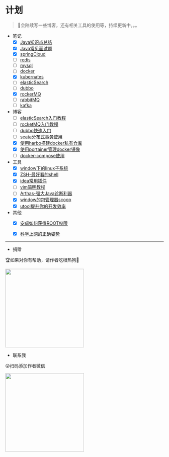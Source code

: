 # 计划
> 🤳会陆续写一些博客，还有相关工具的使用等，持续更新中。。。

- 笔记
  - [x] [Java知识点总结](../notes/java知识点总结.md)
  - [x] [Java常见面试题](../notes/java常见面试题.md)
  - [x] [springCloud](../notes/SpringCloud学习笔记.md)
  - [ ] [redis](../notes/redis.md)
  - [ ] [mysql](../notes/mysql.md)
  - [ ] [docker](../notes/docker.md)
  - [x] [kubernates](../notes/kubernates学习笔记.md)
  - [ ] [elasticSearch](../notes/elasticSearch学习笔记.md)
  - [ ] [dubbo](../notes/docker.md)
  - [x] [rockerMQ](../notes/rocketMQ.md)
  - [ ] [rabbitMQ](../notes/rabbitMQ.md)
  - [ ] [kafka](../notes/kafka.md)
- 博客
  - [ ] [elasticSearch入门教程](../blog/elasticSearch入门教程.md)
  - [ ] [rocketMQ入门教程](../blog/rocketMQ入门教程.md)
  - [ ] [dubbo快速入门](../blog/dubbo快速入门.md)
  - [ ] [seata分布式事务使用](../blog/seata分布式事务使用.md)
  - [x] [使用harbo搭建docker私有仓库](../blog/harbor教程.md)
  - [x] [使用portainer管理docker镜像](../blog/portainer教程.md)
  - [ ] [docker-compose使用](../blog/docker-compose教程.md)
- 工具
  - [x] [window下的linux子系统](../tool/window下的linux子系统.md)
  - [x] [ZSH-最好看的shell](../tool/最好看的shell.md)
  - [x] [idea常用插件](../tool/idea常用插件.md)
  - [ ] [vim简明教程](../tool/vim简明教程.md)
  - [ ] [Arthas-强大Java诊断利器](../tool/强大的java诊断利器.md)
  - [x] [window的包管理器scoop](../tool/window的包管理器.md)
  - [x] [utool提升你的开发效率](../tool/utool提升你的开发效率.md)
- 其他
  - [x] [安卓如何获得ROOT权限](../other/安卓如何获得ROOT权限.md)
  - [x] [科学上网的正确姿势](../other/科学上网的正确姿势.md)


---

 - 捐赠

🏆如果对你有帮助，请作者吃根热狗🌭

<img src="http://doc.hkxx.icu/images/pay.png" width = "250" height = "250" />

- 联系我

😜扫码添加作者微信

<img src="http://doc.hkxx.icu/images/weixin.jpg" width = "250" height = "250" />